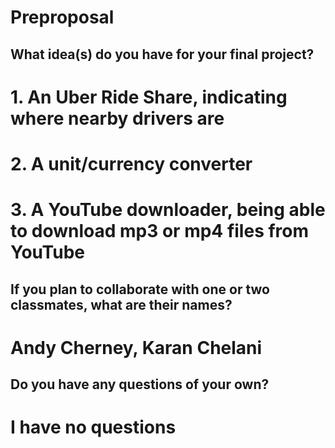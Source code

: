 # Preproposal

## What idea(s) do you have for your final project?

# 1. An Uber Ride Share, indicating where nearby drivers are
# 2. A unit/currency converter
# 3. A YouTube downloader, being able to download mp3 or mp4 files from YouTube

## If you plan to collaborate with one or two classmates, what are their names?

# Andy Cherney, Karan Chelani

## Do you have any questions of your own?

# I have no questions
